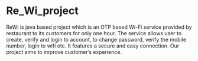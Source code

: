 # Re_Wi_project
ReWi is java based project which is an OTP based Wi-Fi service provided by restaurant to its customers for only one hour. The service allows user to create, verify and login to account, to change password, verify the mobile number, login to wifi etc. It features a secure and easy connection. Our project aims to improve customer’s experience.

